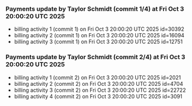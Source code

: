 
### Payments update by Taylor Schmidt (commit 1/4) at Fri Oct  3 20:00:20 UTC 2025
- billing activity 1 (commit 1) on Fri Oct  3 20:00:20 UTC 2025 id=30392
- billing activity 2 (commit 1) on Fri Oct  3 20:00:20 UTC 2025 id=16094
- billing activity 3 (commit 1) on Fri Oct  3 20:00:20 UTC 2025 id=12751

### Payments update by Taylor Schmidt (commit 2/4) at Fri Oct  3 20:00:20 UTC 2025
- billing activity 1 (commit 2) on Fri Oct  3 20:00:20 UTC 2025 id=2021
- billing activity 2 (commit 2) on Fri Oct  3 20:00:20 UTC 2025 id=4704
- billing activity 3 (commit 2) on Fri Oct  3 20:00:20 UTC 2025 id=22722
- billing activity 4 (commit 2) on Fri Oct  3 20:00:20 UTC 2025 id=3091
